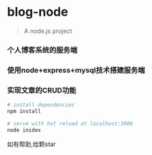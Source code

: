 # blog-node

> A node.js project

### 个人博客系统的服务端

### 使用node+express+mysql技术搭建服务端

### 实现文章的CRUD功能

``` bash
# install dependencies
npm install

# serve with hot reload at localhost:3000
node inidex

```

如有帮助,给颗star
